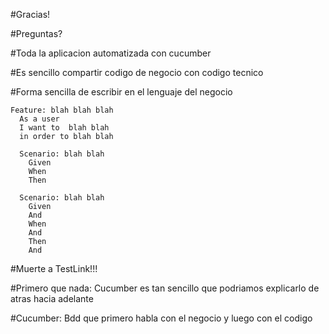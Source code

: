 #Gracias!

#Preguntas?

#Toda la aplicacion automatizada con cucumber 

#Es sencillo compartir codigo de negocio con codigo tecnico

#Forma sencilla de escribir en el lenguaje del negocio

~~~~ {.cucumber}
Feature: blah blah blah
  As a user
  I want to  blah blah
  in order to blah blah

  Scenario: blah blah
    Given
    When
    Then

  Scenario: blah blah
    Given
    And
    When
    And
    Then
    And

~~~~

#Muerte a TestLink!!!

#Primero que nada: Cucumber es tan sencillo que podriamos explicarlo de atras hacia adelante

#Cucumber: Bdd que primero habla con el negocio y luego con el codigo
